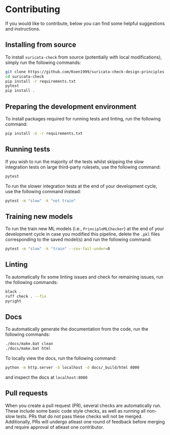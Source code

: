# Contributing

If you would like to contribute, below you can find some helpful suggestions and instructions.

## Installing from source

To install `suricata-check` from source (potentially with local modifications), simply run the following commands:

```bash
git clone https://github.com/Koen1999/suricata-check-design-principles
cd suricata-check
pip install -r requirements.txt
pytest
pip install .
```

## Preparing the development environment

To install packages required for running tests and linting, run the following command:

```bash
pip install -U -r requirements.txt
```

## Running tests

If you wish to run the majority of the tests whilst skipping the slow integration tests on large third-party rulesets, use the following command:

```bash
pytest
```

To run the slower integration tests at the end of your development cycle, use the following command instead:

```bash
pytest -m "slow" -k "not train"
```

## Training new models

To run the train new ML models (i.e., `PrincipleMLChecker`) at the end of your development cycle in case you modified this pipeline, delete the `.pkl` files corresponding to the saved model(s) and run the following command:

```bash
pytest -m "slow" -k "train" --cov-fail-under=0
```

## Linting

To automatically fix some linting issues and check for remaining issues, run the following commands:

```bash
black .
ruff check . --fix
pyright
```

## Docs

To automatically generate the documentation from the code, run the following commands:

```bash
./docs/make.bat clean
./docs/make.bat html
```

To locally view the docs, run the following command:

```bash
python -m http.server -b localhost -d docs/_build/html 8000
```

and inspect the docs at `localhost:8000`

## Pull requests

When you create a pull request (PR), several checks are automatically run. These include some basic code style checks, as well as running all non-slow tests. PRs that do not pass these checks will not be merged. Additionally, PRs will undergo atleast one round of feedback before merging and require approval of atleast one contributor.
